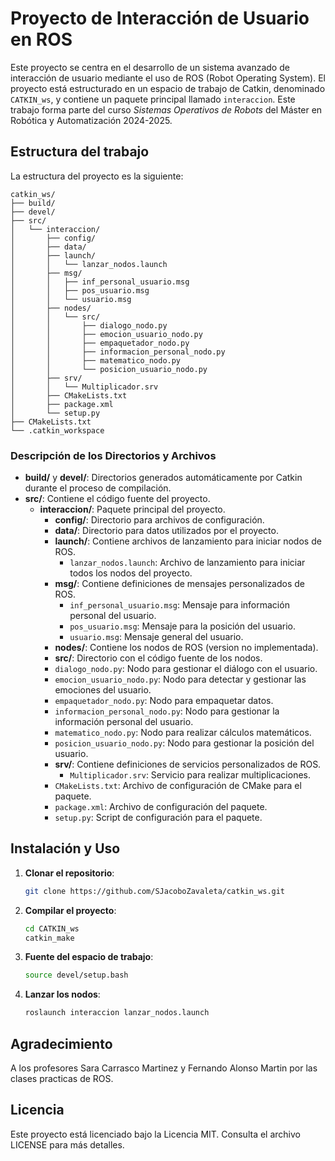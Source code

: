 # Proyecto de Interacción de Usuario en ROS

Este proyecto se centra en el desarrollo de un sistema avanzado de interacción de usuario mediante el uso de ROS (Robot Operating System). El proyecto está estructurado en un espacio de trabajo de Catkin, denominado `CATKIN_ws`, y contiene un paquete principal llamado `interaccion`. Este trabajo forma parte del curso _Sistemas Operativos de Robots_ del Máster en Robótica y Automatización 2024-2025.

## Estructura del trabajo

La estructura del proyecto es la siguiente:

```
catkin_ws/
├── build/
├── devel/
├── src/
│   └── interaccion/
│       ├── config/
│       ├── data/
│       ├── launch/
│       │   └── lanzar_nodos.launch
│       ├── msg/
│       │   ├── inf_personal_usuario.msg
│       │   ├── pos_usuario.msg
│       │   └── usuario.msg
│       ├── nodes/
│       │   └── src/
│       │       ├── dialogo_nodo.py
│       │       ├── emocion_usuario_nodo.py
│       │       ├── empaquetador_nodo.py
│       │       ├── informacion_personal_nodo.py
│       │       ├── matematico_nodo.py
│       │       └── posicion_usuario_nodo.py
│       ├── srv/
│       │   └── Multiplicador.srv
│       ├── CMakeLists.txt
│       ├── package.xml
│       └── setup.py
├── CMakeLists.txt
└── .catkin_workspace
```

### Descripción de los Directorios y Archivos

- **build/** y **devel/**: Directorios generados automáticamente por Catkin durante el proceso de compilación.
- **src/**: Contiene el código fuente del proyecto.
  - **interaccion/**: Paquete principal del proyecto.
    - **config/**: Directorio para archivos de configuración.
    - **data/**: Directorio para datos utilizados por el proyecto.
    - **launch/**: Contiene archivos de lanzamiento para iniciar nodos de ROS.
      - `lanzar_nodos.launch`: Archivo de lanzamiento para iniciar todos los nodos del proyecto.
    - **msg/**: Contiene definiciones de mensajes personalizados de ROS.
      - `inf_personal_usuario.msg`: Mensaje para información personal del usuario.
      - `pos_usuario.msg`: Mensaje para la posición del usuario.
      - `usuario.msg`: Mensaje general del usuario.
    - **nodes/**: Contiene los nodos de ROS (version no implementada).
    - **src/**: Directorio con el código fuente de los nodos.
    - `dialogo_nodo.py`: Nodo para gestionar el diálogo con el usuario.
    - `emocion_usuario_nodo.py`: Nodo para detectar y gestionar las emociones del usuario.
    - `empaquetador_nodo.py`: Nodo para empaquetar datos.
    - `informacion_personal_nodo.py`: Nodo para gestionar la información personal del usuario.
    - `matematico_nodo.py`: Nodo para realizar cálculos matemáticos.
    - `posicion_usuario_nodo.py`: Nodo para gestionar la posición del usuario.
    - **srv/**: Contiene definiciones de servicios personalizados de ROS.
      - `Multiplicador.srv`: Servicio para realizar multiplicaciones.
    - `CMakeLists.txt`: Archivo de configuración de CMake para el paquete.
    - `package.xml`: Archivo de configuración del paquete.
    - `setup.py`: Script de configuración para el paquete.

## Instalación y Uso

1. **Clonar el repositorio**:
   ```bash
   git clone https://github.com/SJacoboZavaleta/catkin_ws.git
   ```

2. **Compilar el proyecto**:
   ```bash
   cd CATKIN_ws
   catkin_make
   ```

3. **Fuente del espacio de trabajo**:
   ```bash
   source devel/setup.bash
   ```

4. **Lanzar los nodos**:
   ```bash
   roslaunch interaccion lanzar_nodos.launch
   ```

## Agradecimiento

A los profesores Sara Carrasco Martinez y Fernando Alonso Martin por las clases practicas de ROS.

## Licencia

Este proyecto está licenciado bajo la Licencia MIT. Consulta el archivo LICENSE para más detalles.
